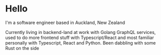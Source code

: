 # Hello

<!--
**LeonHuston/LeonHuston** is a ✨ _special_ ✨ repository because its `README.md` (this file) appears on your GitHub profile.

Here are some ideas to get you started:

- 🔭 I’m currently working on ...
- 🌱 I’m currently learning ...
- 👯 I’m looking to collaborate on ...
- 🤔 I’m looking for help with ...
- 💬 Ask me about ...
- 📫 How to reach me: ...
- 😄 Pronouns: ...
- ⚡ Fun fact: ...
-->

I'm a software engineer based in Auckland, New Zealand 

Currently living in backend-land at work with Golang GraphQL services, used to do more frontend stuff with Typescript/React and most familiar personally with Typescript, React and Python. Been dabbling with some Rust on the side
